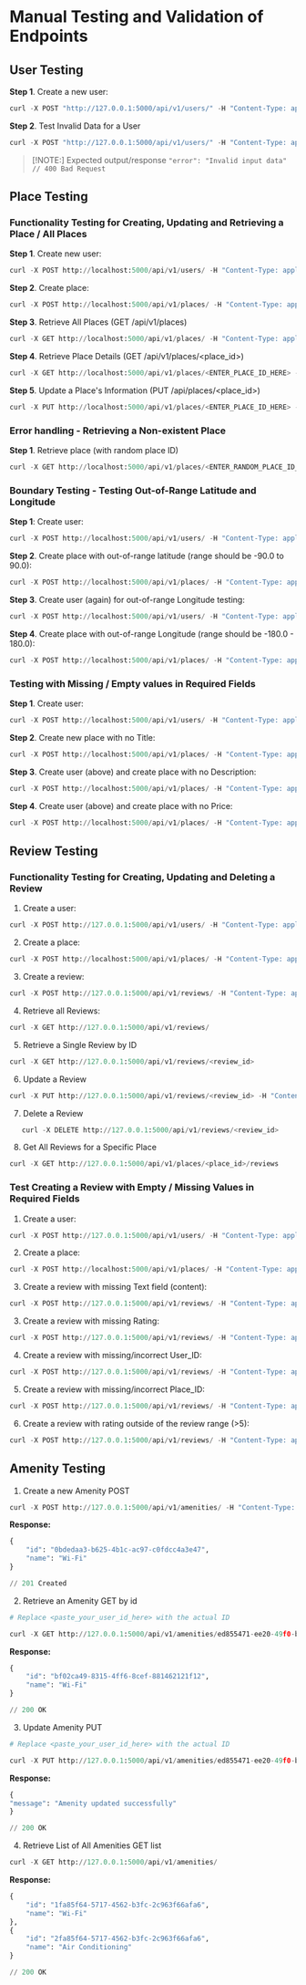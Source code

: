 # Manual Testing and Validation of Endpoints


## User Testing

**Step 1**. Create a new user:

```python
curl -X POST "http://127.0.0.1:5000/api/v1/users/" -H "Content-Type: application/json" -d '{"first_name": "John", "last_name": "Doe", "email": "john.doe@example.com"}'
```


**Step 2**. Test Invalid Data for a User

```python
curl -X POST "http://127.0.0.1:5000/api/v1/users/" -H "Content-Type: application/json" -d '{"first_name": "", "last_name": "", "email": "invalid-email"}'
```

>[!NOTE:] Expected output/response `"error": "Invalid input data" // 400 Bad Request`


## Place Testing

### Functionality Testing for Creating, Updating and Retrieving a Place / All Places 

**Step 1**. Create new user:

```python
curl -X POST http://localhost:5000/api/v1/users/ -H "Content-Type: application/json" -d '{"first_name": "John", "last_name": "Doe", "email": "john.doe@example.com"}'
```

**Step 2**. Create place:

```python
curl -X POST http://localhost:5000/api/v1/places/ -H "Content-Type: application/json" -d '{"title":"Cozy Apartment","description":"A nice place to stay","price":100.0,"latitude":37.7749,"longitude":-122.4194,"owner_id":"<ENTER_OWNER_ID_HERE"}'
```

**Step 3**. Retrieve All Places (GET /api/v1/places)

```python
curl -X GET http://localhost:5000/api/v1/places/ -H "Content-Type: application/json"
```

**Step 4**. Retrieve Place Details (GET /api/v1/places/<place_id>)

```python
curl -X GET http://localhost:5000/api/v1/places/<ENTER_PLACE_ID_HERE> -H "Content-Type: application/json"
```

**Step 5**. Update a Place's Information (PUT /api/places/<place_id>)

```python
curl -X PUT http://localhost:5000/api/v1/places/<ENTER_PLACE_ID_HERE> -H "Content-Type: application/json" -d '{"title":"Luxury Condo","description":"An upscale place to stay","price":200.0}'
```


### Error handling - Retrieving a Non-existent Place

**Step 1**. Retrieve place (with random place ID)

```python
curl -X GET http://localhost:5000/api/v1/places/<ENTER_RANDOM_PLACE_ID_HERE> -H "Content-Type: application/json"
```


### Boundary Testing - Testing Out-of-Range Latitude and Longitude

**Step 1**: Create user:

```python
curl -X POST http://localhost:5000/api/v1/users/ -H "Content-Type: application/json" -d '{"first_name": "John", "last_name": "Doe", "email": "john.doe@example.com"}'
```

**Step 2**. Create place with out-of-range latitude (range should be -90.0 to 90.0):

```python
curl -X POST http://localhost:5000/api/v1/places/ -H "Content-Type: application/json" -d '{"title":"Cozy Apartment","description":"A nice place to stay","price":100.0,"latitude":97.7749,"longitude":-122.4194,"owner_id":"<ENTER_OWNER_ID_HERE"}'
```


**Step 3**. Create user (again) for out-of-range Longitude testing:

```python
curl -X POST http://localhost:5000/api/v1/users/ -H "Content-Type: application/json" -d '{"first_name": "John", "last_name": "Doe", "email": "john.doe@example.com"}'
```

**Step 4**. Create place with out-of-range Longitude (range should be -180.0 - 180.0):

```python
curl -X POST http://localhost:5000/api/v1/places/ -H "Content-Type: application/json" -d '{"title":"Cozy Apartment","description":"A nice place to stay","price":100.0,"latitude":37.7749,"longitude":-192.4194,"owner_id":"<ENTER_OWNER_ID_HERE"}'
```

### Testing with Missing / Empty values in Required Fields

**Step 1**. Create user:

```python
curl -X POST http://localhost:5000/api/v1/users/ -H "Content-Type: application/json" -d '{"first_name": "John", "last_name": "Doe", "email": "john.doe@example.com"}'
```

**Step 2**. Create new place with no Title:

```python
curl -X POST http://localhost:5000/api/v1/places/ -H "Content-Type: application/json" -d '{"title":"","description":"A nice place to stay","price":100.0,"latitude":37.7749,"longitude":-122.4194,"owner_id":"<ENTER_OWNER_ID_HERE"}'
```

**Step 3**. Create user (above) and create place with no Description:

```python
curl -X POST http://localhost:5000/api/v1/places/ -H "Content-Type: application/json" -d '{"title":"Cyberpunk Apartment","description":"","price":100.0,"latitude":37.7749,"longitude":-122.4194,"owner_id":"<ENTER_OWNER_ID_HERE"}'
```

**Step 4**. Create user (above) and create place with no Price:

```python
curl -X POST http://localhost:5000/api/v1/places/ -H "Content-Type: application/json" -d '{"title":"Cyberpunk Apartment","description":"A futuristic, tech-themed rental featuring neon lights!","price":"","latitude":37.7749,"longitude":-122.4194,"owner_id":"<ENTER_OWNER_ID_HERE"}'
```


## Review Testing

### Functionality Testing for Creating, Updating and Deleting a Review


1. Create a user:
```python
curl -X POST http://127.0.0.1:5000/api/v1/users/ -H "Content-Type: application/json" -d '{"first_name": "John", "last_name": "Doe", "email": "john.doe@example.com"}'
```

2. Create a place:
```python
curl -X POST http://localhost:5000/api/v1/places/ -H "Content-Type: application/json" -d '{"title":"Cozy Apartment","description":"A nice place to stay","price":100.0,"latitude":37.7749,"longitude":-122.4194,"owner_id":"619ef380-9f7c-436b-9ed2-d913d6b530e1"}'
```

3. Create a review:
```python
curl -X POST http://127.0.0.1:5000/api/v1/reviews/ -H "Content-Type: application/json" -d '{"text":"Great place to stay!","rating":5,"user_id":"e204eaa0-1fd4-4244-802a-8e6e863b0182","place_id":"a997c251-f7cf-4eca-9927-890bd1341a8e"}'
```

4. Retrieve all Reviews:
```python
curl -X GET http://127.0.0.1:5000/api/v1/reviews/
```

5. Retrieve a Single Review by ID
```python
curl -X GET http://127.0.0.1:5000/api/v1/reviews/<review_id>
```

6. Update a Review
```python
curl -X PUT http://127.0.0.1:5000/api/v1/reviews/<review_id> -H "Content-Type: application/json" -d '{"text": "Amazing stay!", "rating": 4}'
```

7. Delete a Review
```python
   curl -X DELETE http://127.0.0.1:5000/api/v1/reviews/<review_id>
   ```


8. Get All Reviews for a Specific Place
```python
curl -X GET http://127.0.0.1:5000/api/v1/places/<place_id>/reviews
```


### Test Creating a Review with Empty / Missing Values in Required Fields

1. Create a user:
```python
curl -X POST http://127.0.0.1:5000/api/v1/users/ -H "Content-Type: application/json" -d '{"first_name": "John", "last_name": "Doe", "email": "john.doe@example.com"}'
```

2. Create a place:
```python
curl -X POST http://localhost:5000/api/v1/places/ -H "Content-Type: application/json" -d '{"title":"Cozy Apartment","description":"A nice place to stay","price":100.0,"latitude":37.7749,"longitude":-122.4194,"owner_id":"619ef380-9f7c-436b-9ed2-d913d6b530e1"}'
```

3. Create a review with missing Text field (content):
```python
curl -X POST http://127.0.0.1:5000/api/v1/reviews/ -H "Content-Type: application/json" -d '{"text":"","rating":5,"user_id":"e204eaa0-1fd4-4244-802a-8e6e863b0182","place_id":"a997c251-f7cf-4eca-9927-890bd1341a8e"}'
```

3. Create a review with missing Rating:

```python
curl -X POST http://127.0.0.1:5000/api/v1/reviews/ -H "Content-Type: application/json" -d '{"text":"Awesome place!","rating":"","user_id":"e204eaa0-1fd4-4244-802a-8e6e863b0182","place_id":"a997c251-f7cf-4eca-9927-890bd1341a8e"}'
```

4. Create a review with missing/incorrect User_ID:

```python
curl -X POST http://127.0.0.1:5000/api/v1/reviews/ -H "Content-Type: application/json" -d '{"text":"Awesome place!","rating":"5","user_id":"","place_id":"a997c251-f7cf-4eca-9927-890bd1341a8e"}'
```

5. Create a review with missing/incorrect Place_ID:

```python
curl -X POST http://127.0.0.1:5000/api/v1/reviews/ -H "Content-Type: application/json" -d '{"text":"Awesome place!","rating":"5","user_id":"<ENTER_ACTUAL_USER_ID_HERE>","place_id":""}'
```

6. Create a review with rating outside of the review range (>5):

```python
curl -X POST http://127.0.0.1:5000/api/v1/reviews/ -H "Content-Type: application/json" -d '{"text":"Awesome place!","rating":"9","user_id":"<ENTER_ACTUAL_USER_ID_HERE>","place_id":"<ENTER_PLACE_ID_HERE"}'
```


## Amenity Testing

1. Create a new Amenity POST

```python
curl -X POST http://127.0.0.1:5000/api/v1/amenities/ -H "Content-Type: application/json" -d '{"name": "Wi-Fi"}'
```

**Response:**

```python
{
	"id": "0bdedaa3-b625-4b1c-ac97-c0fdcc4a3e47",
	"name": "Wi-Fi"
}

// 201 Created
```


2. Retrieve an Amenity GET by id

```python
# Replace <paste_your_user_id_here> with the actual ID

curl -X GET http://127.0.0.1:5000/api/v1/amenities/ed855471-ee20-49f0-b791-30d87a4071d2
```

**Response:**

```python
{
	"id": "bf02ca49-8315-4ff6-8cef-881462121f12",
	"name": "Wi-Fi"
}

// 200 OK
```


3. Update Amenity PUT

```python
# Replace <paste_your_user_id_here> with the actual ID

curl -X PUT http://127.0.0.1:5000/api/v1/amenities/ed855471-ee20-49f0-b791- 30d87a4071d2 -H "Content-Type: application/json" -d '{"name": "Air Conditioning"}'
```

**Response:**

```python
{
"message": "Amenity updated successfully"
}

// 200 OK
```

4. Retrieve List of All Amenities GET list

```python
curl -X GET http://127.0.0.1:5000/api/v1/amenities/
```

**Response:**

```python
{
	"id": "1fa85f64-5717-4562-b3fc-2c963f66afa6",
	"name": "Wi-Fi"
},
{
	"id": "2fa85f64-5717-4562-b3fc-2c963f66afa6",
	"name": "Air Conditioning"
}

// 200 OK
```

